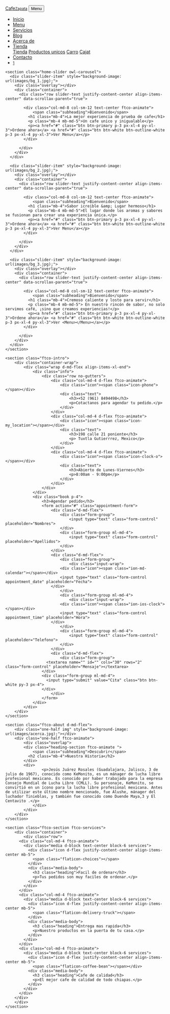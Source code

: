 <!DOCTYPE html>
<html lang="en">
  <head>
    <title>CafeZapata</title>
    <meta charset="utf-8">
    <meta name="viewport" content="width=device-width, initial-scale=1, shrink-to-fit=no">
    
  </head>
  <body>
  	<nav class="navbar navbar-expand-lg navbar-dark ftco_navbar bg-dark ftco-navbar-light" id="ftco-navbar">
	    <div class="container">
	      <a class="navbar-brand" href="index.html">Cafe<small>Zapata</small></a>
	      <button class="navbar-toggler" type="button" data-toggle="collapse" data-target="#ftco-nav" aria-controls="ftco-nav" aria-expanded="false" aria-label="Toggle navigation">
	        <span class="oi oi-menu"></span> Menu
	      </button>
	      <div class="collapse navbar-collapse" id="ftco-nav">
	        <ul class="navbar-nav ml-auto">
	          <li class="nav-item active"><a href="index.html" class="nav-link">Inicio</a></li>
	          <li class="nav-item"><a href="" class="nav-link">Menu</a></li>
	          <li class="nav-item"><a href="" class="nav-link">Servicios</a></li>
	          <li class="nav-item"><a href="" class="nav-link">Blog</a></li>
	          <li class="nav-item"><a href="a" class="nav-link">Acerca de</a></li>
	          <li class="nav-item dropdown">
              <a class="nav-link dropdown-toggle" href="" id="dropdown04" data-toggle="dropdown" aria-haspopup="true" aria-expanded="false">Tienda</a>
              <div class="dropdown-menu" aria-labelledby="dropdown04">
              	<a class="dropdown-item" href="">Tienda</a>
                <a class="dropdown-item" href="">Productos unicos</a>
                <a class="dropdown-item" href="">Carro</a>
                <a class="dropdown-item" href="">Cajat</a>
              </div>
            </li>
	          <li class="nav-item"><a href="" class="nav-link">Contacto</a></li>
	          <li class="nav-item cart"><a href="" class="nav-link"><span class="icon icon-shopping_cart"></span><span class="bag d-flex justify-content-center align-items-center"><small>1</small></span></a></li>
	        </ul>
	      </div>
		  </div>
	  </nav>

    <section class="home-slider owl-carousel">
      <div class="slider-item" style="background-image: url(images/bg_1.jpg);">
      	<div class="overlay"></div>
        <div class="container">
          <div class="row slider-text justify-content-center align-items-center" data-scrollax-parent="true">

            <div class="col-md-8 col-sm-12 text-center ftco-animate">
            	<span class="subheading">Bienvenido</span>
              <h1 class="mb-4">La mejor experiencia de prueba de cafe</h1>
              <p class="mb-4 mb-md-5">Un cafe unico y inigualable</p>
              <p><a href="#" class="btn btn-primary p-3 px-xl-4 py-xl-3">Ordene ahora</a> <a href="#" class="btn btn-white btn-outline-white p-3 px-xl-4 py-xl-3">Ver Menu</a></p>
            </div>

          </div>
        </div>
      </div>

      <div class="slider-item" style="background-image: url(images/bg_2.jpg);">
      	<div class="overlay"></div>
        <div class="container">
          <div class="row slider-text justify-content-center align-items-center" data-scrollax-parent="true">

            <div class="col-md-8 col-sm-12 text-center ftco-animate">
            	<span class="subheading">Bienvenido</span>
              <h1 class="mb-4">Sabor icreible &amp; Lugar hermoso</h1>
              <p class="mb-4 mb-md-5">El lugar donde los aromas y sabores se fusionan para crear una experiencia única.</p>
              <p><a href="#" class="btn btn-primary p-3 px-xl-4 py-xl-3">Ordene ahora</a> <a href="#" class="btn btn-white btn-outline-white p-3 px-xl-4 py-xl-3">Ver Menu</a></p>
            </div>

          </div>
        </div>
      </div>

      <div class="slider-item" style="background-image: url(images/bg_3.jpg);">
      	<div class="overlay"></div>
        <div class="container">
          <div class="row slider-text justify-content-center align-items-center" data-scrollax-parent="true">

            <div class="col-md-8 col-sm-12 text-center ftco-animate">
            	<span class="subheading">Bienvenido</span>
              <h1 class="mb-4">Cremoso caliente y losto para servir</h1>
              <p class="mb-4 mb-md-5"> En nuestro rincón de sabor, no solo servimos café, ¡sino que creamos experiencias!</p>
              <p><a href="#" class="btn btn-primary p-3 px-xl-4 py-xl-3">Ordene ahora</a> <a href="#" class="btn btn-white btn-outline-white p-3 px-xl-4 py-xl-3">Ver <Menu></Menu></a></p>
            </div>

          </div>
        </div>
      </div>
    </section>

    <section class="ftco-intro">
    	<div class="container-wrap">
    		<div class="wrap d-md-flex align-items-xl-end">
	    		<div class="info">
	    			<div class="row no-gutters">
	    				<div class="col-md-4 d-flex ftco-animate">
	    					<div class="icon"><span class="icon-phone"></span></div>
	    					<div class="text">
	    						<h3>+52 (961) 8494498</h3>
	    						<p>Cotactanos para agendar tu pedido.</p>
	    					</div>
	    				</div>
	    				<div class="col-md-4 d-flex ftco-animate">
	    					<div class="icon"><span class="icon-my_location"></span></div>
	    					<div class="text">
	    						<h3>198 calle 21 poniente</h3>
	    						<p>	Tuxtla Gutierrrez, Mexico</p>
	    					</div>
	    				</div>
	    				<div class="col-md-4 d-flex ftco-animate">
	    					<div class="icon"><span class="icon-clock-o"></span></div>
	    					<div class="text">
	    						<h3>Abierto de Lunes-Viernes</h3>
	    						<p>8:00am - 9:00pm</p>
	    					</div>
	    				</div>
	    			</div>
	    		</div>
	    		<div class="book p-4">
	    			<h3>Agendar pedido</h3>
	    			<form action="#" class="appointment-form">
	    				<div class="d-md-flex">
		    				<div class="form-group">
		    					<input type="text" class="form-control" placeholder="Nombres">
		    				</div>
		    				<div class="form-group ml-md-4">
		    					<input type="text" class="form-control" placeholder="Apellidos">
		    				</div>
	    				</div>
	    				<div class="d-md-flex">
		    				<div class="form-group">
		    					<div class="input-wrap">
		            		<div class="icon"><span class="ion-md-calendar"></span></div>
		            		<input type="text" class="form-control appointment_date" placeholder="Fecha">
	            		</div>
		    				</div>
		    				<div class="form-group ml-md-4">
		    					<div class="input-wrap">
		            		<div class="icon"><span class="ion-ios-clock"></span></div>
		            		<input type="text" class="form-control appointment_time" placeholder="Hora">
	            		</div>
		    				</div>
		    				<div class="form-group ml-md-4">
		    					<input type="text" class="form-control" placeholder="Telefono">
		    				</div>
	    				</div>
	    				<div class="d-md-flex">
	    					<div class="form-group">
		              <textarea name="" id="" cols="30" rows="2" class="form-control" placeholder="Mensaje"></textarea>
		            </div>
		            <div class="form-group ml-md-4">
		              <input type="submit" value="Cita" class="btn btn-white py-3 px-4">
		            </div>
	    				</div>
	    			</form>
	    		</div>
    		</div>
    	</div>
    </section>

    <section class="ftco-about d-md-flex">
    	<div class="one-half img" style="background-image: url(images/acerca.jpg);"></div>
    	<div class="one-half ftco-animate">
    		<div class="overlap">
	        <div class="heading-section ftco-animate ">
	        	<span class="subheading">Descubrir</span>
	          <h2 class="mb-4">Nuestra Historia</h2>
	        </div>
	        <div>
	  				<p>Jesús Juárez Rosales (Guadalajara, Jalisco, 3 de julio de 1967), conocido como KeMonito, es un mánager de lucha libre profesional mexicano. Es conocido por haber trabajado para la empresa Consejo Mundial de Lucha Libre (CMLL). Su personaje, KeMonito, se convirtió en un ícono para la lucha libre profesional mexicana. Antes de utilizar este último nombre mencionado, fue Alushe, mánager del luchador Tinieblas, y también fue conocido como Duende Maya,3​ y El Centavito .</p>
	  			</div>
  			</div>
    	</div>
    </section>

    <section class="ftco-section ftco-services">
    	<div class="container">
    		<div class="row">
          <div class="col-md-4 ftco-animate">
            <div class="media d-block text-center block-6 services">
              <div class="icon d-flex justify-content-center align-items-center mb-5">
              	<span class="flaticon-choices"></span>
              </div>
              <div class="media-body">
                <h3 class="heading">Facil de ordenar</h3>
                <p>Tus pedidos son muy faciles de ordenar.</p>
              </div>
            </div>      
          </div>
          <div class="col-md-4 ftco-animate">
            <div class="media d-block text-center block-6 services">
              <div class="icon d-flex justify-content-center align-items-center mb-5">
              	<span class="flaticon-delivery-truck"></span>
              </div>
              <div class="media-body">
                <h3 class="heading">Entrega mas rapida</h3>
                <p>Nuestro productos en la puerta de tu casa.</p>
              </div>
            </div>      
          </div>
          <div class="col-md-4 ftco-animate">
            <div class="media d-block text-center block-6 services">
              <div class="icon d-flex justify-content-center align-items-center mb-5">
              	<span class="flaticon-coffee-bean"></span></div>
              <div class="media-body">
                <h3 class="heading">Cafe de calidad</h3>
                <p>El mejor cafe de calidad de todo chiapas.</p>
              </div>
            </div>    
          </div>
        </div>
    	</div>
    </section>
